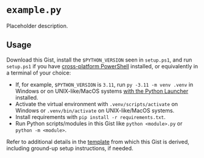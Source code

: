 # `example.py`

Placeholder description.

## Usage

Download this Gist, install the `$PYTHON_VERSION` seen in `setup.ps1`, and run `setup.ps1` if you have [cross-platform PowerShell](https://learn.microsoft.com/en-us/powershell/scripting/install/installing-powershell) installed, or equivalently in a terminal of your choice:

- If, for example, `$PYTHON_VERSION` is `3.11`, run `py -3.11 -m venv .venv` in Windows or on UNIX-like/MacOS systems [with the Python Launcher](https://python-launcher.app/) installed.
- Activate the virtual environment with `.venv/scripts/activate` on Windows or `.venv/bin/activate` on UNIX-like/MacOS systems.
- Install requirements with `pip install -r requirements.txt`.
- Run Python scripts/modules in this Gist like `python <module>.py` or `python -m <module>`.

Refer to additional details in the [template](https://gist.github.com/blakeNaccarato/7ddaf3510a58223fab869f13e1eaecba#template-usage) from which this Gist is derived, including ground-up setup instructions, if needed.
